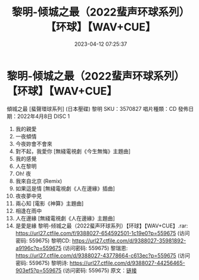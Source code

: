 ﻿---
title: 黎明-倾城之最（2022蜚声环球系列）【环球】【WAV+CUE】
date: 2023-04-12 07:25:37
categories: WAV车载音乐、镜像
tags: 华语中文
---
# 黎明-倾城之最（2022蜚声环球系列）【环球】【WAV+CUE】

傾城之最 [蜚聲環球系列] (日本壓碟)
黎明
SKU：3570827
唱片種類：CD
發佈日期：2022年4月8日
DISC 1
1. 我的親愛
2. 一夜傾情
3. 今夜妳會不會來
4. 對不起，我愛你 [無綫電視劇《今生無悔》主題曲]
5. 我的感覺
6. 人在黎明
7. Oh! 夜
8. 我來自北京 (Remix)
9. 如果這是情 [無綫電視劇《人在邊緣》插曲]
10. 夜夜夢中見
11. 兩心知 [電影《神算》主題曲]
12. 相逢在雨中
13. 人在邊緣 [無綫電視劇《人在邊緣》主題曲]
14. 是愛是緣
黎明-倾城之最（2022蜚声环球系列）【环球】【WAV+CUE】.rar: https://url27.ctfile.com/f/9388027-654592501-1c19e0?p=559675
(访问密码: 559675)
黎明CD: https://url27.ctfile.com/d/9388027-35981892-a9196c?p=559675
(访问密码: 559675)
黎瑞恩: https://url27.ctfile.com/d/9388027-43778664-c613ec?p=559675
(访问密码: 559675)
黎明诗: https://url27.ctfile.com/d/9388027-44256465-903ef5?p=559675
(访问密码: 559675)
原文：[链接](https://blog.sina.com.cn/s/blog_1647c7e76010311em.html)